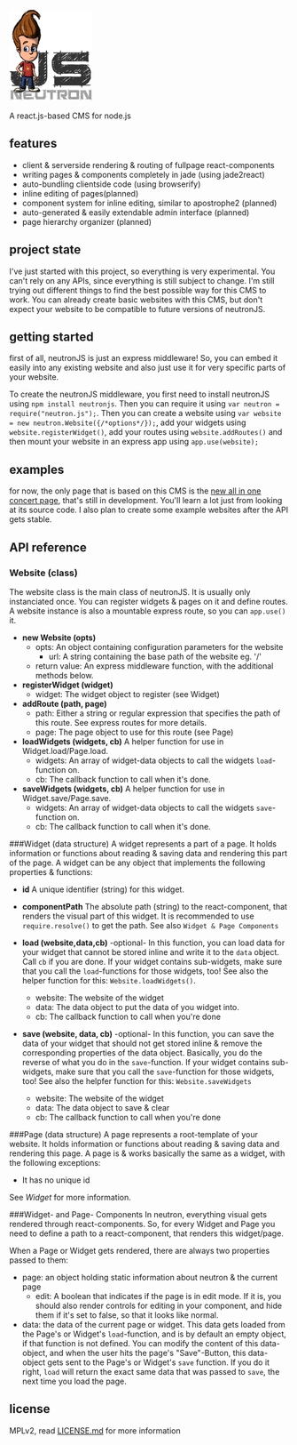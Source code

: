 ![NeutronJS](neutron.fw.png "NeutronJS")

A react.js-based CMS for node.js

features
--------
- client & serverside rendering & routing of fullpage react-components
- writing pages & components completely in jade (using jade2react)
- auto-bundling clientside code (using browserify)
- inline editing of pages(planned)
- component system for inline editing, similar to apostrophe2 (planned)
- auto-generated & easily extendable admin interface (planned)
- page hierarchy organizer (planned)

project state
-------------
I've just started with this project, so everything is very experimental. You can't rely on any APIs, since everything is still subject to change. I'm still trying out different things to find the best possible way for this CMS to work. You can already create basic websites with this CMS, but don't expect your website to be compatible to future versions of neutronJS.

getting started
---------------
first of all, neutronJS is just an express middleware! So, you can embed it easily into any existing website and also just use it for very specific parts of your website.

To create the neutronJS middleware, you first need to install neutronJS using `npm install neutronjs`. Then you can require it using `var neutron = require("neutron.js");`. Then you can create a website using `var website = new neutron.Website({/*options*/});`, add your widgets using `website.registerWidget()`, add your routes using `website.addRoutes()` and then mount your website in an express app using `app.use(website);`

examples
--------
for now, the only page that is based on this CMS is the [new all in one concert page](https://github.com/all-in-one-concert/website), that's still in development. You'll learn a lot just from looking at its source code. I also plan to create some example websites after the API gets stable.

API reference
-------------

### Website (class)
The website class is the main class of neutronJS. It is usually only instanciated once. You can register widgets & pages on it and define routes. A website instance is also a mountable express route, so you can `app.use()` it.
- **new Website (opts)**
    - opts: An object containing configuration parameters for the website
        - url: A string containing the base path of the website eg. '/'
    - return value: An express middleware function, with the additional methods below.
- **registerWidget (widget)**
    - widget: The widget object to register (see Widget)
- **addRoute (path, page)**
    - path: Either a string or regular expression that specifies the path of this route.
      See express routes for more details.
    - page: The page object to use for this route (see Page)
- **loadWidgets (widgets, cb)** A helper function for use in Widget.load/Page.load.
    - widgets: An array of widget-data objects to call the widgets `load`-function on.
    - cb: The callback function to call when it's done.
- **saveWidgets (widgets, cb)** A helper function for use in Widget.save/Page.save.
    - widgets: An array of widget-data objects to call the widgets `save`-function on.
    - cb: The callback function to call when it's done.

###Widget (data structure)
A widget represents a part of a page. It holds information or functions about reading & saving data and rendering this part of the page. A widget can be any object that implements the following properties & functions:

- **id** A unique identifier (string) for this widget.

- **componentPath** The absolute path (string) to the react-component, that renders the visual part of this widget. It is recommended to use `require.resolve()` to get the path. See also `Widget & Page Components`

- **load (website,data,cb)** -optional-
In this function, you can load data for your widget that cannot be stored inline and write it to the `data` object. Call `cb` if you are done. If your widget contains sub-widgets, make sure that you call the `load`-functions for those widgets, too! See also the helper function for this: `Website.loadWidgets()`.
    - website: The website of the widget
    - data: The data object to put the data of you widget into.
    - cb: The callback function to call when you're done

- **save (website, data, cb)** -optional-
In this function, you can save the data of your widget that should not get stored inline & remove the corresponding properties of the data object. Basically, you do the reverse of what you do in the `save`-function. If your widget contains sub-widgets, make sure that you call the `save`-function for those widgets, too! See also the helpfer function for this: `Website.saveWidgets`
    - website: The website of the widget
    - data: The data object to save & clear
    - cb: The callback function to call when you're done

###Page (data structure)
A page represents a root-template of your website. It holds information or functions about reading & saving data and rendering this page. A page is & works basically the same as a widget, with the following exceptions:
- It has no unique id

See *Widget* for more information.

###Widget- and Page- Components
In neutron, everything visual gets rendered through react-components. So, for every Widget and Page you need to define a path to a react-component, that renders this widget/page.

When a Page or Widget gets rendered, there are always two properties passed to them:
- page: an object holding static information about neutron & the current page
    - edit: A boolean that indicates if the page is in edit mode. If it is, you should also render controls for editing in your component, and hide them if it's set to false, so that it looks like normal.
- data: the data of the current page or widget. This data gets loaded from the Page's or Widget's `load`-function, and is by default an empty object, if that function is not defined. You can modify the content of this data-object, and when the user hits the page's "Save"-Button, this data-object gets sent to the Page's or Widget's `save` function. If you do it right, `load` will return the exact same data that was passed to `save`, the next time you load the page.

license
-------
MPLv2, read [LICENSE.md](./LICENSE.md) for more information
